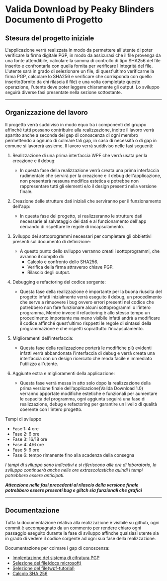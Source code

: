 # Valida Download by Peaky Blinders Documento di Progetto

## Stesura del progetto iniziale 
L'applicazione verrà realizzata in modo da permettere all'utente di poter verificare la firma digitale PGP, in modo da assicurasi che il file provenga da una fonte attendibile, calcolare la somma di controllo di tipo SHA256 del file inserito e confrontarla con quella fornita per verificare l'integrità del file. L'utente sarà in grado di selezionare un file, di quest'ultimo verificarne la firma PGP, calcolare lo SHA256 e verificare che corrisponda con quello inserito(fornito da chi rilascia il file) e una volta completate queste operazione, l'utente deve poter leggere chiaramente gli output. Lo sviluppo seguirà diverse fasi presentate nella sezione sottostante.

---

## Organizzazione del lavoro

Il progetto verrà suddiviso in modo equo tra i componenti del gruppo affinché tutti possano contribuire alla realizzazione, inoltre il lavoro verrà spartito anche a seconda dei gap di conoscenza di ogni membro permettendo a ognuno di colmare tali gap, in caso di necessità o di gap in comune si lavorerà assieme. Il lavoro verrà suddiviso nelle fasi seguenti:

  1. Realizzazione di una prima interfaccia WPF che verrà usata per la creazione e il debug:
      - In questa fase della realizzazione verrà creata una prima interfaccia rudimentale che servirà per la creazione e il debug dell'applicazione, non presenterà nessuna               modifica estetica e potrebbe non rappresentare tutti gli elementi e/o il design presenti nella versione finale.
  
  2.  Creazione delle strutture dati iniziali che serviranno per il funzionamento dell'app:
      - In questa fase del progetto, si realizzeranno le strutture dati necessarie al salvataggio dei dati e al funzionamento dell'app cercando di rispettare le regole di               incapsulamento.
  
  3.  Sviluppo dei sottoprogrammi necessari per completare gli obbiettivi presenti sul documento di definizione:
      - A questo punto dello sviluppo verranno creati i sottoprogrammi, che avranno il compito di:
         - Calcolo e confronto dello SHA256.
         - Verifica della firma attraverso chiave PGP.
         - Rilascio degli output.
      
  4. Debugging e refactoring del codice sorgente:
      - Questa fase della realizzazione è importante per la buona riuscita del progetto infatti inizialmente verrà eseguito il debug, un procedimento che serve a rimuovere i bug         ovvero errori presenti nel codice che potrebbero non fare funzionare alcuni sottoprogrammi o l'intero programma, Mentre invece il refactoring è allo stesso tempo un             procedimento importante ma meno visibile infatti andrà a modificare il codice affinché quest'ultimo risppetti le regole di sintassi della programmazione e che rispetti           soprattutto l'incapsulamento.
  
  5. Miglioramenti dell'interfaccia:
      - Questa fase della realizzazione porterà le modifiche più evidenti infatti verrà abbandonata l'interfaccia di debug e verrà creata una interfaccia con un design ricercato         che renda facile e immediato l'utilizzo all'utente.
  
  6. Aggiunte extra e miglioramenti della applicazione:
      - Questa fase verrà messa in atto solo dopo la realizzazione della prima versione finale dell'applicazione(Valida Download 1.0) verranno apportate modifiche estetiche e           funzionali per aumentare le capacità del programma, ogni aggiunta seguirà una fase di realizzazione, debug e refactoring per garantire un livello di qualità coerente con         l'intero progetto.

Tempi di sviluppo 
- Fase 1: 4 ore
- Fase 2: 6 ore
- Fase 3: 16/18 ore
- Fase 4: 4/6 ore
- Fase 5: 6 ore
- Fase 6: tempo rimanente fino alla scadenza della consegna

*I tempi di sviluppo sono indicativi e si riferiscono alle ore di laboratorio, lo sviluppo continuerà anche nelle ore extrascolastiche quindi i tempi potrebbero essere anticipati.*
  
***Attenzione nelle fasi precedenti al rilascio della versione finale potrebbero essere presenti bug e glitch sia funzionali che grafici***
  
---

## Documentazione

Tutta la documentazione relativa alla realizzazione è visibile su github, ogni commit è accompagnato da un commento per rendere chiaro ogni passaggio eseguito durante la fase di sviluppo affinche qualsiasi utente sia in grado di vedere il codice sorgente ad ogni sua fase della realizzazione.

Documentazione per colmare i gap di conoscenza:
- [Implentazione del sistema di cifratura PGP](https://github.com/mattosaurus/PgpCore)
- [Selezione del file(docs microsoft)](https://docs.microsoft.com/it-it/dotnet/api/system.windows.forms.openfiledialog?view=windowsdesktop-6.0)
- [Selezione del file(wpf-tutorial)](https://www.wpf-tutorial.com/it/46/dialogs/l-openfiledialog/)
- [Calcolo SHA 256](https://docs.microsoft.com/it-it/dotnet/api/system.security.cryptography.sha256?view=net-6.0)

